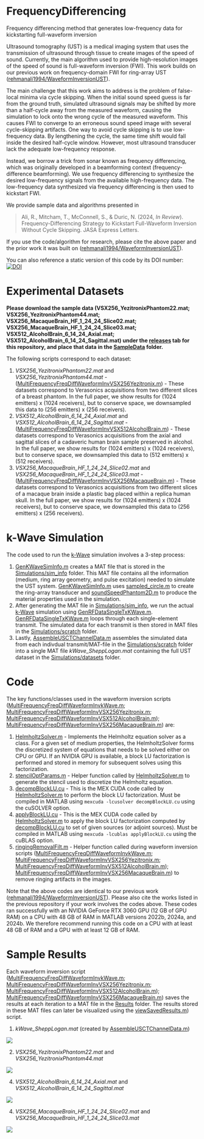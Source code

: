 # FrequencyDifferencing
Frequency differencing method that generates low-frequency data for kickstarting full-waveform inversion

Ultrasound tomography (UST) is a medical imaging system that uses the transmission of ultrasound through tissue to create images of the speed of sound.  Currently, the main algorithm used to provide high-resolution images of the speed of sound is full-waveform inversion (FWI).  This work builds on our previous work on frequency-domain FWI for ring-array UST ([rehmanali1994/WaveformInversionUST](https://github.com/rehmanali1994/WaveformInversionUST)).  

The main challenge that this work aims to address is the problem of false-local minima via cycle skipping. When the initial sound speed guess is far from the ground truth, simulated ultrasound signals may be shifted by more than a half-cycle away from the measured waveform, causing the simulation to lock onto the wrong cycle of the measured waveform.  This causes FWI to converge to an erroneous sound speed image with several cycle-skipping artifacts.  One way to avoid cycle skipping is to use low-frequency data.  By lengthening the cycle, the same time shift would fall inside the desired half-cycle window.  However, most ultrasound transducer lack the adequate low-frequency response.  

Instead, we borrow a trick from sonar known as frequency differencing, which was originally developed in a beamforming context (frequency-difference beamforming).  We use frequency differencing to synthesize the desired low-frequency signals from the available high-frequency data.  The low-frequency data synthesized via frequency differencing is then used to kickstart FWI.

We provide sample data and algorithms presented in

> Ali, R., Mitcham, T., McConnell, S., & Duric, N. (2024, _In Review_). Frequency-Differencing Strategy to Kickstart Full-Waveform Inversion Without Cycle Skipping. JASA Express Letters.

If you use the code/algorithm for research, please cite the above paper and the prior work it was built on ([rehmanali1994/WaveformInversionUST](https://github.com/rehmanali1994/WaveformInversionUST)). 

You can also reference a static version of this code by its DOI number:
[![DOI](https://zenodo.org/badge/859300408.svg)](https://zenodo.org/doi/10.5281/zenodo.13785187)

# Experimental Datasets

**Please download the sample data (VSX256_YezitronixPhantom22.mat; VSX256_YezitronixPhantom44.mat; VSX256_MacaqueBrain_HF_1_24_24_Slice02.mat; VSX256_MacaqueBrain_HF_1_24_24_Slice03.mat; VSX512_AlcoholBrain_6_14_24_Axial.mat; VSX512_AlcoholBrain_6_14_24_Sagittal.mat) under the [releases](https://github.com/rehmanali1994/FrequencyDifferencing/releases) tab for this repository, and place that data in the [SampleData](https://github.com/rehmanali1994/FrequencyDifferencing/tree/main/SampleData/) folder.**

The following scripts correspond to each dataset:
1) _VSX256_YezitronixPhantom22.mat_ and _VSX256_YezitronixPhantom44.mat_ - ([MultiFrequencyFreqDiffWaveformInvVSX256Yezitronix.m](https://github.com/rehmanali1994/FrequencyDifferencing/blob/main/MultiFrequencyFreqDiffWaveformInvVSX256Yezitronix.m)) - These datasets correspond to Verasonics acquisitions from two different slices of a breast phantom. In the full paper, we show results for (1024 emitters) x (1024 receivers), but to conserve space, we downsampled this data to (256 emitters) x (256 receivers).
2) _VSX512_AlcoholBrain_6_14_24_Axial.mat_ and _VSX512_AlcoholBrain_6_14_24_Sagittal.mat_ - ([MultiFrequencyFreqDiffWaveformInvVSX512AlcoholBrain.m](https://github.com/rehmanali1994/FrequencyDifferencing/blob/main/MultiFrequencyFreqDiffWaveformInvVSX512AlcoholBrain.m)) - These datasets correspond to Verasonics acquisitions from the axial and sagittal slices of a cadaveric human brain sample preserved in alcohol. In the full paper, we show results for (1024 emitters) x (1024 receivers), but to conserve space, we downsampled this data to (512 emitters) x (512 receivers).
3) _VSX256_MacaqueBrain_HF_1_24_24_Slice02.mat_ and _VSX256_MacaqueBrain_HF_1_24_24_Slice03.mat_ - ([MultiFrequencyFreqDiffWaveformInvVSX256MacaqueBrain.m](https://github.com/rehmanali1994/FrequencyDifferencing/blob/main/MultiFrequencyFreqDiffWaveformInvVSX256MacaqueBrain.m)) - These datasets correspond to Verasonics acquisitions from two different slices of a macaque brain inside a plastic bag placed within a replica human skull. In the full paper, we show results for (1024 emitters) x (1024 receivers), but to conserve space, we downsampled this data to (256 emitters) x (256 receivers).

# k-Wave Simulation

The code used to run the [k-Wave](http://www.k-wave.org/) simulation involves a 3-step process:

1) [GenKWaveSimInfo.m](https://github.com/rehmanali1994/FrequencyDifferencing/blob/main/Simulations/GenKWaveSimInfo.m) creates a MAT file that is stored in the [Simulations/sim_info](https://github.com/rehmanali1994/FrequencyDifferencing/tree/main/Simulations/sim_info) folder. This MAT file contains all the information (medium, ring array geometry, and pulse excitation) needed to simulate the UST system. [GenKWaveSimInfo.m](https://github.com/rehmanali1994/FrequencyDifferencing/blob/main/Simulations/GenKWaveSimInfo.m) uses [sampled_circle.m](https://github.com/rehmanali1994/FrequencyDifferencing/blob/main/Simulations/phantoms/sampled_circle.m) to create the ring-array transducer and [soundSpeedPhantom2D.m](https://github.com/rehmanali1994/FrequencyDifferencing/blob/main/Simulations/phantoms/soundSpeedPhantom2D.m) to produce the material properties used in the simulation. 
2) After generating the MAT file in [Simulations/sim_info](https://github.com/rehmanali1994/FrequencyDifferencing/tree/main/Simulations/sim_info), we run the actual [k-Wave](http://www.k-wave.org/) simulation using [GenRFDataSingleTxKWave.m](https://github.com/rehmanali1994/FrequencyDifferencing/blob/main/Simulations/GenRFDataSingleTxKWave.m). [GenRFDataSingleTxKWave.m](https://github.com/rehmanali1994/FrequencyDifferencing/blob/main/Simulations/GenRFDataSingleTxKWave.m) loops through each single-element transmit. The simulated data for each transmit is then stored in MAT files in the [Simulations/scratch](https://github.com/rehmanali1994/FrequencyDifferencing/tree/main/Simulations/scratch) folder.
3) Lastly, [AssembleUSCTChannelData.m](https://github.com/rehmanali1994/FrequencyDifferencing/blob/main/Simulations/AssembleUSCTChannelData.m) assembles the simulated data from each indivdual transmit/MAT-file in the [Simulations/scratch](https://github.com/rehmanali1994/FrequencyDifferencing/tree/main/Simulations/scratch) folder into a single MAT file _kWave_SheppLogan.mat_ containing the full UST dataset in the [Simulations/datasets](https://github.com/rehmanali1994/FrequencyDifferencing/tree/main/Simulations/datasets) folder.

# Code

The key functions/classes used in the waveform inversion scripts ([MultiFrequencyFreqDiffWaveformInvkWave.m](https://github.com/rehmanali1994/FrequencyDifferencing/blob/main/MultiFrequencyFreqDiffWaveformInvkWave.m); [MultiFrequencyFreqDiffWaveformInvVSX256Yezitronix.m](https://github.com/rehmanali1994/FrequencyDifferencing/blob/main/MultiFrequencyFreqDiffWaveformInvVSX256Yezitronix.m); [MultiFrequencyFreqDiffWaveformInvVSX512AlcoholBrain.m](https://github.com/rehmanali1994/FrequencyDifferencing/blob/main/MultiFrequencyFreqDiffWaveformInvVSX512AlcoholBrain.m)); [MultiFrequencyFreqDiffWaveformInvVSX256MacaqueBrain.m](https://github.com/rehmanali1994/FrequencyDifferencing/blob/main/MultiFrequencyFreqDiffWaveformInvVSX256MacaqueBrain.m)) are: 
1) [HelmholtzSolver.m](https://github.com/rehmanali1994/FrequencyDifferencing/blob/main/Functions/HelmholtzSolver.m) - Implements the Helmholtz equation solver as a class. For a given set of medium properties, the HelmholtzSolver forms the discretized system of equations that needs to be solved either on CPU or GPU. If an NVIDIA GPU is available, a block LU factorization is performed and stored in memory for subsequent solves using this factorization.
2) [stencilOptParams.m](https://github.com/rehmanali1994/FrequencyDifferencing/blob/main/Functions/stencilOptParams.m) - Helper function called by [HelmholtzSolver.m](https://github.com/rehmanali1994/FrequencyDifferencing/blob/main/Functions/HelmholtzSolver.m) to generate the stencil used to discretize the Helmholtz equation.
3) [decompBlockLU.cu](https://github.com/rehmanali1994/FrequencyDifferencing/blob/main/Functions/decompBlockLU.cu) - This is the MEX CUDA code called by [HelmholtzSolver.m](https://github.com/rehmanali1994/FrequencyDifferencing/blob/main/Functions/HelmholtzSolver.m) to perform the block LU factorization. Must be compiled in MATLAB using `mexcuda -lcusolver decompBlockLU.cu` using the cuSOLVER option.
4) [applyBlockLU.cu](https://github.com/rehmanali1994/FrequencyDifferencing/blob/main/Functions/applyBlockLU.cu) - This is the MEX CUDA code called by [HelmholtzSolver.m](https://github.com/rehmanali1994/FrequencyDifferencing/blob/main/Functions/HelmholtzSolver.m) to apply the block LU factorization computed by [decompBlockLU.cu](https://github.com/rehmanali1994/FrequencyDifferencing/blob/main/Functions/decompBlockLU.cu) to set of given sources (or adjoint sources). Must be compiled in MATLAB using `mexcuda -lcublas applyBlockLU.cu` using the cuBLAS option.
5) [ringingRemovalFilt.m](https://github.com/rehmanali1994/FrequencyDifferencing/blob/main/Functions/ringingRemovalFilt.m) - Helper function called during waveform inversion scripts ([MultiFrequencyFreqDiffWaveformInvkWave.m](https://github.com/rehmanali1994/FrequencyDifferencing/blob/main/MultiFrequencyFreqDiffWaveformInvkWave.m); [MultiFrequencyFreqDiffWaveformInvVSX256Yezitronix.m](https://github.com/rehmanali1994/FrequencyDifferencing/blob/main/MultiFrequencyFreqDiffWaveformInvVSX256Yezitronix.m); [MultiFrequencyFreqDiffWaveformInvVSX512AlcoholBrain.m](https://github.com/rehmanali1994/FrequencyDifferencing/blob/main/MultiFrequencyFreqDiffWaveformInvVSX512AlcoholBrain.m)); [MultiFrequencyFreqDiffWaveformInvVSX256MacaqueBrain.m](https://github.com/rehmanali1994/FrequencyDifferencing/blob/main/MultiFrequencyFreqDiffWaveformInvVSX256MacaqueBrain.m)) to remove ringing artifacts in the images.

Note that the above codes are identical to our previous work ([rehmanali1994/WaveformInversionUST](https://github.com/rehmanali1994/WaveformInversionUST)). Please also cite the works listed in the previous repository if your work involves the codes above. These codes ran successfully with an NVIDIA GeForce RTX 3060 GPU (12 GB of GPU RAM) on a CPU with 48 GB of RAM in MATLAB versions 2022b, 2024a, and 2024b. We therefore recommend running this code on a CPU with at least 48 GB of RAM and a GPU with at least 12 GB of RAM.

# Sample Results
Each waveform inversion script ([MultiFrequencyFreqDiffWaveformInvkWave.m](https://github.com/rehmanali1994/FrequencyDifferencing/blob/main/MultiFrequencyFreqDiffWaveformInvkWave.m); [MultiFrequencyFreqDiffWaveformInvVSX256Yezitronix.m](https://github.com/rehmanali1994/FrequencyDifferencing/blob/main/MultiFrequencyFreqDiffWaveformInvVSX256Yezitronix.m); [MultiFrequencyFreqDiffWaveformInvVSX512AlcoholBrain.m](https://github.com/rehmanali1994/FrequencyDifferencing/blob/main/MultiFrequencyFreqDiffWaveformInvVSX512AlcoholBrain.m)); [MultiFrequencyFreqDiffWaveformInvVSX256MacaqueBrain.m](https://github.com/rehmanali1994/FrequencyDifferencing/blob/main/MultiFrequencyFreqDiffWaveformInvVSX256MacaqueBrain.m)) saves the results at each iteration to a MAT file in the [Results](https://github.com/rehmanali1994/FrequencyDifferencing/tree/main/Results) folder. The results stored in these MAT files can later be visualized using the [viewSavedResults.m](https://github.com/rehmanali1994/FrequencyDifferencing/blob/main/viewSavedResults.m)) script. 

1) _kWave_SheppLogan.mat_ (created by [AssembleUSCTChannelData.m](https://github.com/rehmanali1994/FrequencyDifferencing/blob/main/Simulations/AssembleUSCTChannelData.m))

![](https://github.com/rehmanali1994/FrequencyDifferencing/blob/main/Results/Figure1_kWave.png)

2) _VSX256_YezitronixPhantom22.mat_ and _VSX256_YezitronixPhantom44.mat_

![](https://github.com/rehmanali1994/FrequencyDifferencing/blob/main/Results/Figure2_PhantomVSX.png)

4) _VSX512_AlcoholBrain_6_14_24_Axial.mat_ and _VSX512_AlcoholBrain_6_14_24_Sagittal.mat_ 

![](https://github.com/rehmanali1994/FrequencyDifferencing/blob/main/Results/Figure3_AlcoholBrain.png)

4) _VSX256_MacaqueBrain_HF_1_24_24_Slice02.mat_ and _VSX256_MacaqueBrain_HF_1_24_24_Slice03.mat_ 

![](https://github.com/rehmanali1994/FrequencyDifferencing/blob/main/Results/Figure4_MacaqueBrain.png)
